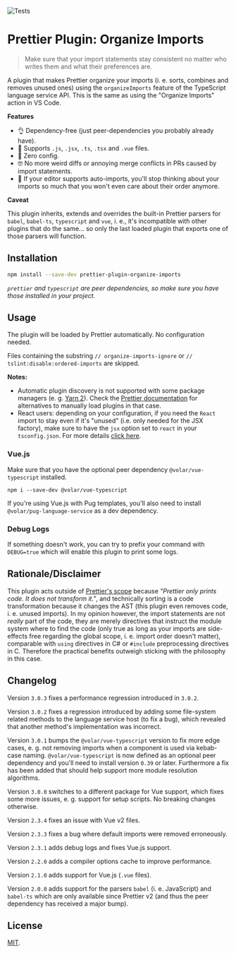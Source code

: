 ![Tests](https://github.com/simonhaenisch/prettier-plugin-organize-imports/workflows/Tests/badge.svg)

# Prettier Plugin: Organize Imports

> Make sure that your import statements stay consistent no matter who writes them and what their preferences are.

A plugin that makes Prettier organize your imports (i. e. sorts, combines and removes unused ones) using the `organizeImports` feature of the TypeScript language service API. This is the same as using the "Organize Imports" action in VS Code.

**Features**

- 👌 Dependency-free (just peer-dependencies you probably already have).
- 💪 Supports `.js`, `.jsx`, `.ts`, `.tsx` and `.vue` files.
- 🚀 Zero config.
- 🤓 No more weird diffs or annoying merge conflicts in PRs caused by import statements.
- 🤯 If your editor supports auto-imports, you'll stop thinking about your imports so much that you won't even care about their order anymore.

**Caveat**

This plugin inherits, extends and overrides the built-in Prettier parsers for `babel`, `babel-ts`, `typescript` and `vue`, i. e., it's incompatible with other plugins that do the same... so only the last loaded plugin that exports one of those parsers will function.

## Installation

```sh
npm install --save-dev prettier-plugin-organize-imports
```

_`prettier` and `typescript` are peer dependencies, so make sure you have those installed in your project._

## Usage

The plugin will be loaded by Prettier automatically. No configuration needed.

Files containing the substring `// organize-imports-ignore` or `// tslint:disable:ordered-imports` are skipped.

**Notes:**

- Automatic plugin discovery is not supported with some package managers (e. g. [Yarn 2](https://github.com/prettier/prettier/issues/8474)). Check the [Prettier documentation](https://prettier.io/docs/en/plugins.html) for alternatives to manually load plugins in that case.
- React users: depending on your configuration, if you need the `React` import to stay even if it's "unused" (i.e. only needed for the JSX factory), make sure to have the `jsx` option set to `react` in your `tsconfig.json`. For more details [click here](https://www.typescriptlang.org/docs/handbook/jsx.html#basic-usage).

### Vue.js

Make sure that you have the optional peer dependency `@volar/vue-typescript` installed.

```
npm i --save-dev @volar/vue-typescript
```

If you're using Vue.js with Pug templates, you'll also need to install `@volar/pug-language-service` as a dev dependency.

### Debug Logs

If something doesn't work, you can try to prefix your command with `DEBUG=true` which will enable this plugin to print some logs.

## Rationale/Disclaimer

This plugin acts outside of [Prettier's scope](https://prettier.io/docs/en/rationale#what-prettier-is-_not_-concerned-about) because _"Prettier only prints code. It does not transform it."_, and technically sorting is a code transformation because it changes the AST (this plugin even removes code, i. e. unused imports). In my opinion however, the import statements are not _really_ part of the code, they are merely directives that instruct the module system where to find the code (only true as long as your imports are side-effects free regarding the global scope, i. e. import order doesn't matter), comparable with `using` directives in C# or `#include` preprocessing directives in C. Therefore the practical benefits outweigh sticking with the philosophy in this case.

## Changelog

Version `3.0.3` fixes a performance regression introduced in `3.0.2`.

Version `3.0.2` fixes a regression introduced by adding some file-system related methods to the language service host (to fix a bug), which revealed that another method's implementation was incorrect.

Version `3.0.1` bumps the `@volar/vue-typescript` version to fix more edge cases, e. g. not removing imports when a component is used via kebab-case naming. `@volar/vue-typescript` is now defined as an optional peer dependency and you'll need to install version `0.39` or later. Furthermore a fix has been added that should help support more module resolution algorithms.

Version `3.0.0` switches to a different package for Vue support, which fixes some more issues, e. g. support for setup scripts. No breaking changes otherwise.

Version `2.3.4` fixes an issue with Vue v2 files.

Version `2.3.3` fixes a bug where default imports were removed erroneously.

Version `2.3.1` adds debug logs and fixes Vue.js support.

Version `2.2.0` adds a compiler options cache to improve performance.

Version `2.1.0` adds support for Vue.js (`.vue` files).

Version `2.0.0` adds support for the parsers `babel` (i. e. JavaScript) and `babel-ts` which are only available since Prettier v2 (and thus the peer dependency has received a major bump).

## License

[MIT](/license).

